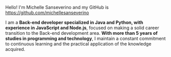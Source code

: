 Hello! I'm Michelle Sanseverino and my GitHub is https://github.com/michellesanseverino

I am a **Back-end developer specialized in Java and Python, with experience in JavaScript and Node.js**, focused on making a solid career transition to the Back-end development area. **With more than 5 years of studies in programming and technology**, I maintain a constant commitment to continuous learning and the practical application of the knowledge acquired.
